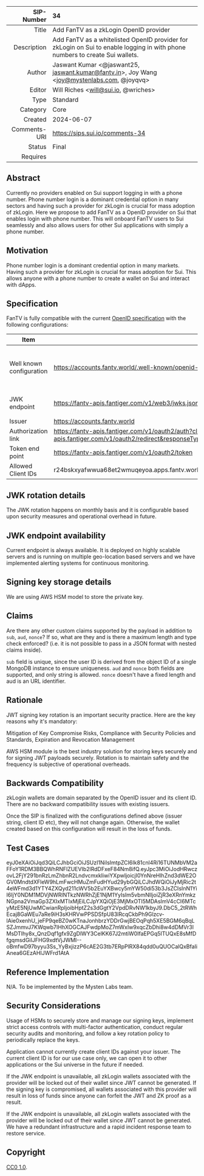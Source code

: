 |   SIP-Number | 34 |
| -----------: | :--------------------------------------------------- |
|        Title | Add FanTV as a zkLogin OpenID provider |
|  Description | Add FanTV as a whitelisted OpenID provider for zkLogin on Sui to enable logging in with phone numbers to create Sui wallets. |
|       Author | Jaswant Kumar <@jaswant25, jaswant.kumar@fantv.in>, Joy Wang <joy@mystenlabs.com, @joyqvq> |
|       Editor | Will Riches <will@sui.io, @wriches> |
|         Type | Standard |
|     Category | Core |
|      Created | 2024-06-07 |
| Comments-URI | https://sips.sui.io/comments-34 |
|       Status | Final |
|     Requires | |

## Abstract

Currently no providers enabled on Sui support logging in with a phone number. Phone number login is a dominant credential option in many sectors and having such a provider for zkLogin is crucial for mass adoption of zkLogin. Here we propose to add FanTV as a OpenID provider on Sui that enables login with phone number. This will onboard FanTV users to Sui seamlessly and also allows users for other Sui applications with simply a phone number.

## Motivation

Phone number login is a dominant credential option in many markets. Having such a provider for zkLogin is crucial for mass adoption for Sui. This allows anyone with a phone number to create a wallet on Sui and interact with dApps. 

## Specification

FanTV is fully compatible with the current [OpenID specification](https://openid.net/specs/openid-connect-core-1_0.html) with the following configurations:

|             Item          | Endpoint  | Example Content | 
|-------------------------- |-----------|-----------------|
| Well known configuration  |https://accounts.fantv.world/.well-known/openid-configuration | `{             "issuer": "https://accounts.fantv.world",             "authorization_endpoint": "https://fantv-apis.fantiger.com/v1/oauth2/auth",             "token_endpoint": "https://fantv-apis.fantiger.com/v1/oauth2/token",             "jwks_uri": "https://fantv-apis.fantiger.com/v1/web3/jwks.json",             "response_types_supported": [                 "authorization_code",                 "id_token"             ],             "subject_types_supported": [                 "public"             ],             "id_token_signing_alg_values_supported": [                 "RS256"             ],             "scopes_supported": [                 "openid"             ],             "token_endpoint_auth_methods_supported": [                 "client_secret_post",                 "client_secret_basic"             ],             "claims_supported": [                 "aud",                 "exp",                 "iat",                 "iss",                 "sub"             ],             "code_challenge_methods_supported": [                 "plain",                 "S256"             ]         }` |
| JWK endpoint              |https://fantv-apis.fantiger.com/v1/web3/jwks.json | `{"keys":[{"kty":"RSA","kid":"O5ryxF-zMCLmS6hQhcTC3pAAhQ4YYPEHoiQt1qx_86o","use":"sig","alg":"RS256","e":"AQAB","n":"mBi1td_GT0MubU5Lfeg4P4XsMUzpzcxuI9Yb1xDOpWFekEZF0TwTLJ6v4a28hiAU_ateCxlFQSkHrhbpdFkEWuDQnPUAnlAr5I7-W8ccKkWuuPwZz0wHcgFSxH5fstFaGuOACewBSmP3BlScQqRYhrj1QB_7j1_G7g17Q-QIBGrvp8gtb2K-saumUlF67ySZrSM_FV1_XalI0Z31oXKMECUfnbje-fLiIvSuXKK-sfO-MSrEEkB8dbzP6ez-xYGYIFisyiqeGlCeO4-ZDkvDrBnDGLxpgLcsWbgcUUvnmyrSQjTxqub17GkuPPwXpof0b8OHhPAC12TfUTRRP1CUfQ"}]}`|
| Issuer                    |https://accounts.fantv.world |                 |
| Authorization link        |https://fantv-apis.fantiger.com/v1/oauth2/auth?clientId=r24bskxyafwwua68et2wmuqeyoa.apps.fantv.world&redirectUri=https://fantv-apis.fantiger.com/v1/oauth2/redirect&responseType=authorization_code&scope=openid&userId=6443505c5de5935daf15635c&nonce=f4wytgbi34jgkefhjwer112121|                 |
| Token end point | https://fantv-apis.fantiger.com/v1/oauth2/token | Post params: `{"clientId":"r24bskxyafwwua68et2wmuqeyoa.apps.fantv.world","clientSecret":"secret123456","grant_type":"authorization_code","redirect_uri":"https://fantv-apis.fantiger.com/v1/oauth2/redirect","authCode":"1758a96d2f7ce2bb8d8326b21cff1a8f8bf1b61a39ade2e9923e2f8a75703fa1"}`
| Allowed Client IDs        |r24bskxyafwwua68et2wmuqeyoa.apps.fantv.world|                 | 

## JWK rotation details

The JWK rotation happens on monthly basis and it is configurable based upon security measures and operational overhead in future. 

## JWK endpoint availability

Current endpoint is always available. It is deployed on highly scalable servers and is running on multiple geo-location based servers and we have implemented alerting systems for continuous monitoring.

## Signing key storage details

We are using AWS HSM model to store the private key.

## Claims 

Are there any other custom claims supported by the payload in addition to `sub`, `aud`, `nonce`? If so, what are they and is there a maximum length and type check enforced? (i.e. it is not possible to pass in a JSON format with nested claims inside). 

`sub` field is unique, since the user ID is derived from the object ID of a single MongoDB instance to ensure uniqueness. `aud` and `nonce` both fields are supported, and only string is allowed. `nonce` doesn't have a fixed length and aud is an URL identifier. 

## Rationale

JWT signing key rotation is an important security practice. Here are the key reasons why it's mandatory:

Mitigation of Key Compromise Risks, Compliance with Security Policies and Standards, Expiration and Revocation Management

AWS HSM module is the best industry solution for storing keys securely and for signing JWT payloads securely. Rotation is to maintain safety and the frequency is subjective of operational overheads.

## Backwards Compatibility

zkLogin wallets are domain separated by the OpenID issuer and its client ID. There are no backward compatibility issues with existing issuers. 

Once the SIP is finalized with the configurations defined above (issuer string, client ID etc), they will not change again. Otherwise, the wallet created based on this configuration will result in the loss of funds. 

## Test Cases

eyJ0eXAiOiJqd3QiLCJhbGciOiJSUzI1NiIsImtpZCI6Ik81cnl4Ri16TUNMbVM2aFFoY1RDM3BBQWhRNFlZUEVIb2lRdDFxeF84Nm8ifQ.eyJpc3MiOiJodHRwczovL2FjY291bnRzLmZhbnR2LndvcmxkIiwiYXpwIjoicjI0YnNreHlhZnd3dWE2OGV0MndtdXFleW9hLmFwcHMuZmFudHYud29ybGQiLCJhdWQiOiJyMjRic2t4eWFmd3d1YTY4ZXQyd211cWV5b2EuYXBwcy5mYW50di53b3JsZCIsInN1YiI6IjY0NDM1MDVjNWRlNTkzNWRhZjE1NjM1YyIsIm5vbmNlIjoiZjR3eXRnYmkzNGpna2VmaGp3ZXIxMTIxMjEiLCJpYXQiOjE3MjMxOTI5MDAsImV4cCI6MTcyMzE5NjUwMCwianRpIjoibHptZ2s3dGgtY2VpdDRvNW1kbyJ9.DbC5_2tRWhEcaj8GaWEu7aRe9iH3sKHRVwPPSDSfpU83lRcqCkbPh9Glzcv-lAie0xenhU_jeFP9qeBZ0wKTnaJonhbrzYDDrGwjBEOqPqh5XE5BGM6qBqLSZJmmvJ7KWqwb7IHhXOGCAJFwdpMoZ7mWxIw9xqcZbDhi8w4dDMVr3lMsDTIhy8x_QnzDqf1gfx9ZgDlWY3CelKK67J2mtiW0IfaEPGq5ITUQxE8sMfDfgqmsdGiIJFHG9xdtVjJWMI--oBmfwD97byyu3Ss_YyBxjizzP6cAE2G3tb7ERpPlRX84qdd0uQUOCalQxBfaIiAnea6GEzAHIJWFrd1AtA

## Reference Implementation

N/A. To be implemented by the Mysten Labs team.

## Security Considerations

Usage of HSMs to securely store and manage our signing keys, implement strict access controls with multi-factor authentication, conduct regular security audits and monitoring, and follow a key rotation policy to periodically replace the keys.

Application cannot currently create client IDs against your issuer. The current client ID is for our use case only, we can open it to other applications or the Sui universe in the future if needed.

If the JWK endpoint is unavailable, all zkLogin wallets associated with the provider will be locked out of their wallet since JWT cannot be generated. If the signing key is compromised, all wallets associated with this provider will result in loss of funds since anyone can forfeit the JWT and ZK proof as a result. 

 If the JWK endpoint is unavailable, all zkLogin wallets associated with the provider will be locked out of their wallet since JWT cannot be generated. We have a redundant infrastructure and a rapid incident response team to restore service.

## Copyright

[CC0 1.0](../LICENSE.md).

